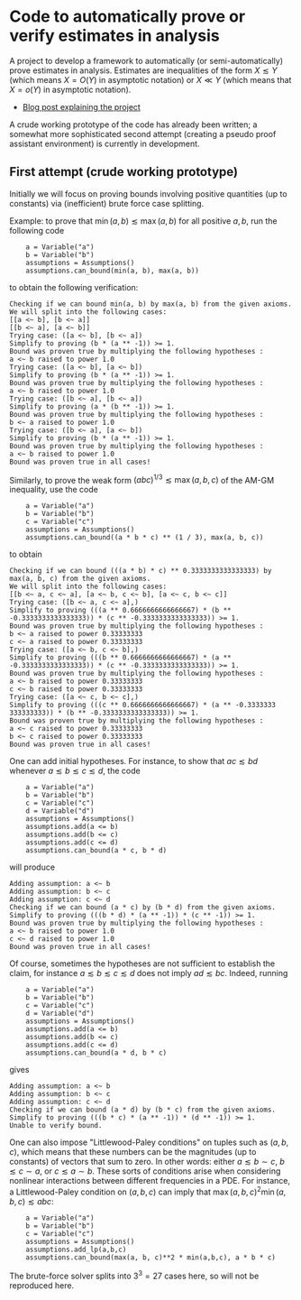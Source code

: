 # Code to automatically prove or verify estimates in analysis

A project to develop a framework to automatically (or semi-automatically) prove estimates in analysis.  Estimates are inequalities of the form $X \lesssim Y$ (which means $X = O(Y)$ in asymptotic notation) or $X \ll Y$ (which means that $X = o(Y)$ in asymptotic notation).

- [Blog post explaining the project](https://terrytao.wordpress.com/2025/05/01/a-proof-of-concept-tool-to-verify-estimates/)


A crude working prototype of the code has already been written; a somewhat more sophisticated second attempt (creating a pseudo proof assistant environment) is currently in development.

## First attempt (crude working prototype)

Initially we will focus on proving bounds involving positive quantities (up to constants) via (inefficient) brute force case splitting.

Example: to prove that $\min(a,b) \lesssim \max(a,b)$ for all positive $a,b$, run the following code

```
    a = Variable("a")
    b = Variable("b")
    assumptions = Assumptions()
    assumptions.can_bound(min(a, b), max(a, b))
```
to obtain the following verification:
```
Checking if we can bound min(a, b) by max(a, b) from the given axioms.
We will split into the following cases:
[[a <~ b], [b <~ a]]
[[b <~ a], [a <~ b]]
Trying case: ([a <~ b], [b <~ a])
Simplify to proving (b * (a ** -1)) >= 1.
Bound was proven true by multiplying the following hypotheses :
a <~ b raised to power 1.0
Trying case: ([a <~ b], [a <~ b])
Simplify to proving (b * (a ** -1)) >= 1.
Bound was proven true by multiplying the following hypotheses :
a <~ b raised to power 1.0
Trying case: ([b <~ a], [b <~ a])
Simplify to proving (a * (b ** -1)) >= 1.
Bound was proven true by multiplying the following hypotheses :
b <~ a raised to power 1.0
Trying case: ([b <~ a], [a <~ b])
Simplify to proving (b * (a ** -1)) >= 1.
Bound was proven true by multiplying the following hypotheses :
a <~ b raised to power 1.0
Bound was proven true in all cases!
```

Similarly, to prove the weak form $(abc)^{1/3} \lesssim \max(a,b,c)$ of the AM-GM inequality, use the code
```
    a = Variable("a")
    b = Variable("b")
    c = Variable("c")
    assumptions = Assumptions()
    assumptions.can_bound((a * b * c) ** (1 / 3), max(a, b, c))
```
to obtain
```
Checking if we can bound (((a * b) * c) ** 0.3333333333333333) by max(a, b, c) from the given axioms.
We will split into the following cases:
[[b <~ a, c <~ a], [a <~ b, c <~ b], [a <~ c, b <~ c]]
Trying case: ([b <~ a, c <~ a],)
Simplify to proving (((a ** 0.6666666666666667) * (b ** -0.3333333333333333)) * (c ** -0.3333333333333333)) >= 1.
Bound was proven true by multiplying the following hypotheses :
b <~ a raised to power 0.33333333
c <~ a raised to power 0.33333333
Trying case: ([a <~ b, c <~ b],)
Simplify to proving (((b ** 0.6666666666666667) * (a ** -0.3333333333333333)) * (c ** -0.3333333333333333)) >= 1.
Bound was proven true by multiplying the following hypotheses :
a <~ b raised to power 0.33333333
c <~ b raised to power 0.33333333
Trying case: ([a <~ c, b <~ c],)
Simplify to proving (((c ** 0.6666666666666667) * (a ** -0.3333333
333333333)) * (b ** -0.3333333333333333)) >= 1.
Bound was proven true by multiplying the following hypotheses :
a <~ c raised to power 0.33333333
b <~ c raised to power 0.33333333
Bound was proven true in all cases!
```
One can add initial hypotheses.  For instance, to show that $ac \lesssim bd$ whenever $a \lesssim b \lesssim c \lesssim d$, the code
```
    a = Variable("a")
    b = Variable("b")
    c = Variable("c")
    d = Variable("d")
    assumptions = Assumptions()
    assumptions.add(a <= b)
    assumptions.add(b <= c)
    assumptions.add(c <= d)
    assumptions.can_bound(a * c, b * d)
```
will produce
```
Adding assumption: a <~ b
Adding assumption: b <~ c
Adding assumption: c <~ d
Checking if we can bound (a * c) by (b * d) from the given axioms.
Simplify to proving (((b * d) * (a ** -1)) * (c ** -1)) >= 1.
Bound was proven true by multiplying the following hypotheses :
a <~ b raised to power 1.0
c <~ d raised to power 1.0
Bound was proven true in all cases!
```
Of course, sometimes the hypotheses are not sufficient to establish the claim, for instance $a \lesssim b \lesssim c \lesssim d$ does not imply $ad \lesssim bc$.  Indeed, running
```
    a = Variable("a")
    b = Variable("b")
    c = Variable("c")
    d = Variable("d")
    assumptions = Assumptions()
    assumptions.add(a <= b)
    assumptions.add(b <= c)
    assumptions.add(c <= d)
    assumptions.can_bound(a * d, b * c)
```
gives
```
Adding assumption: a <~ b
Adding assumption: b <~ c
Adding assumption: c <~ d
Checking if we can bound (a * d) by (b * c) from the given axioms.
Simplify to proving (((b * c) * (a ** -1)) * (d ** -1)) >= 1.
Unable to verify bound.
```

One can also impose "Littlewood-Paley conditions" on tuples such as $(a,b,c)$, which means that these numbers can be the magnitudes (up to constants) of vectors that sum to zero.  In other words: either $a \lesssim b \sim c$, $b \lesssim c \sim a$, or $c \lesssim a \sim b$.  These sorts of conditions arise when considering nonlinear interactions between different frequencies in a PDE.  For instance, a Littlewood-Paley condition on $(a,b,c)$ can imply that $\max(a,b,c)^2 \min(a,b,c) \lesssim abc$:
```
    a = Variable("a")
    b = Variable("b")
    c = Variable("c")
    assumptions = Assumptions()
    assumptions.add_lp(a,b,c)
    assumptions.can_bound(max(a, b, c)**2 * min(a,b,c), a * b * c)
```
The brute-force solver splits into $3^3 = 27$ cases here, so will not be reproduced here.